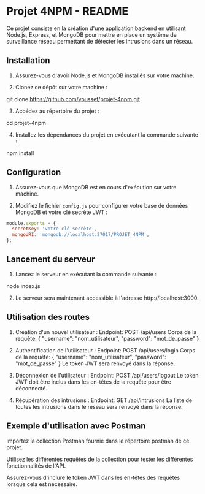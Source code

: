 # Projet 4NPM - README

Ce projet consiste en la création d'une application backend en utilisant Node.js, Express, et MongoDB pour mettre en place un système de surveillance réseau permettant de détecter les intrusions dans un réseau.

## Installation

1. Assurez-vous d'avoir Node.js et MongoDB installés sur votre machine.

2. Clonez ce dépôt sur votre machine :

git clone https://github.com/youssef/projet-4npm.git

3. Accédez au répertoire du projet :

cd projet-4npm

4. Installez les dépendances du projet en exécutant la commande suivante :

npm install

## Configuration

1. Assurez-vous que MongoDB est en cours d'exécution sur votre machine.

2. Modifiez le fichier `config.js` pour configurer votre base de données MongoDB et votre clé secrète JWT :
```javascript
module.exports = {
  secretKey: 'votre-clé-secrète',
  mongoURI: 'mongodb://localhost:27017/PROJET_4NPM',
};
```

## Lancement du serveur

1. Lancez le serveur en exécutant la commande suivante :

node index.js

2. Le serveur sera maintenant accessible à l'adresse http://localhost:3000.

## Utilisation des routes

1. Création d'un nouvel utilisateur :
    Endpoint: POST /api/users
    Corps de la requête: { "username": "nom_utilisateur", "password": "mot_de_passe" }

2. Authentification de l'utilisateur :
    Endpoint: POST /api/users/login
    Corps de la requête: { "username": "nom_utilisateur", "password": "mot_de_passe" }
    Le token JWT sera renvoyé dans la réponse.

3. Déconnexion de l'utilisateur :
    Endpoint: POST /api/users/logout
    Le token JWT doit être inclus dans les en-têtes de la requête pour être déconnecté.

4. Récupération des intrusions :
    Endpoint: GET /api/intrusions
    La liste de toutes les intrusions dans le réseau sera renvoyé dans la réponse.

## Exemple d'utilisation avec Postman

Importez la collection Postman fournie dans le répertoire postman de ce projet.

Utilisez les différentes requêtes de la collection pour tester les différentes fonctionnalités de l'API.

Assurez-vous d'inclure le token JWT dans les en-têtes des requêtes lorsque cela est nécessaire.